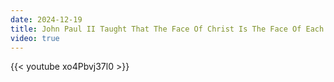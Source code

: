 ```yaml
---
date: 2024-12-19
title: John Paul II Taught That The Face Of Christ Is The Face Of Each Man
video: true
---
```



{{< youtube xo4Pbvj37l0 >}}
